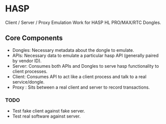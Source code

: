 # HASP

Client / Server / Proxy Emulation Work for HASP HL PRO/MAX/RTC Dongles.


## Core Components
- Dongles: Necessary metadata about the dongle to emulate.
- APIs: Necessary data to emulate a particular hasp API (generally paired by vendor ID).
- Server: Consumes both APIs and Dongles to serve hasp functionality to client processes.
- Client: Consumes API to act like a client process and talk to a real service/dongle.
- Proxy : Sits between a real client and server to record transactions.




### TODO
- Test fake client against fake server.
- Test real software against server.

